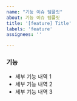 ```yaml
---
name: "기능 이슈 템플릿"
about: 기능 이슈 템플릿
title: '[feature] Title'
labels: 'feature'
assignees: ''

---
```


### 기능

* 세부 기능 내역 1
* 세부 기능 내역 2
* 세부 기능 내역 3